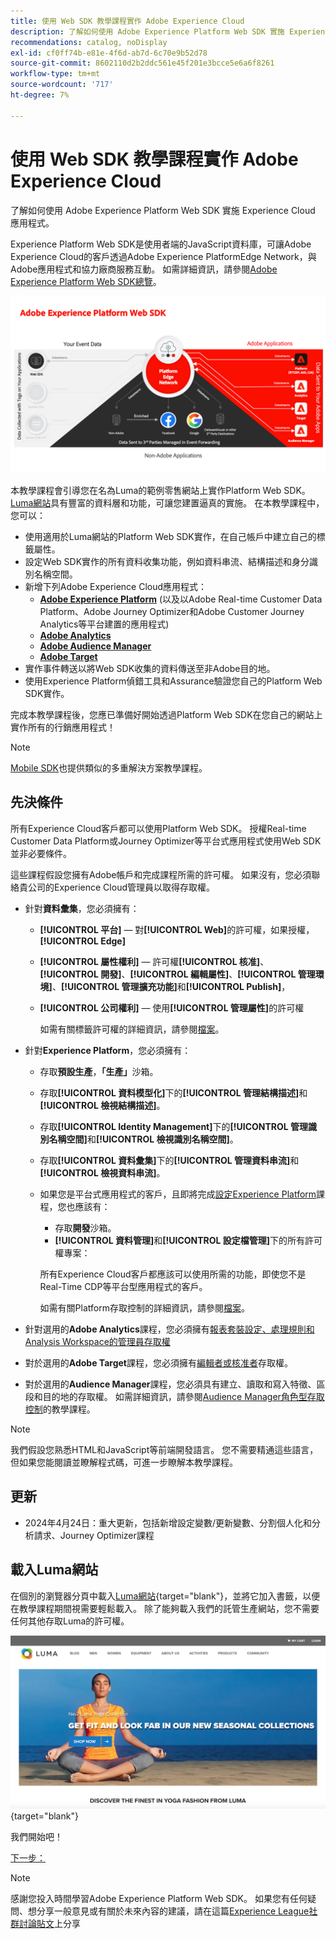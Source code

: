```yaml
---
title: 使用 Web SDK 教學課程實作 Adobe Experience Cloud
description: 了解如何使用 Adobe Experience Platform Web SDK 實施 Experience Cloud 應用程式。
recommendations: catalog, noDisplay
exl-id: cf0ff74b-e81e-4f6d-ab7d-6c70e9b52d78
source-git-commit: 8602110d2b2ddc561e45f201e3bcce5e6a6f8261
workflow-type: tm+mt
source-wordcount: '717'
ht-degree: 7%

---
```


# 使用 Web SDK 教學課程實作 Adobe Experience Cloud

了解如何使用 Adobe Experience Platform Web SDK 實施 Experience Cloud 應用程式。

Experience Platform Web SDK是使用者端的JavaScript資料庫，可讓Adobe Experience Cloud的客戶透過Adobe Experience PlatformEdge Network，與Adobe應用程式和協力廠商服務互動。 如需詳細資訊，請參閱[Adobe Experience Platform Web SDK總覽](https://experienceleague.adobe.com/en/docs/experience-platform/edge/home)。

![Experience PlatformWeb SDK架構](assets/dc-websdk.png)

本教學課程會引導您在名為Luma的範例零售網站上實作Platform Web SDK。 [Luma網站](https://luma.enablementadobe.com/content/luma/us/en.html)具有豐富的資料層和功能，可讓您建置逼真的實施。 在本教學課程中，您可以：

* 使用適用於Luma網站的Platform Web SDK實作，在自己帳戶中建立自己的標籤屬性。
* 設定Web SDK實作的所有資料收集功能，例如資料串流、結構描述和身分識別名稱空間。
* 新增下列Adobe Experience Cloud應用程式：
   * **[Adobe Experience Platform](setup-experience-platform.md)** (以及以Adobe Real-time Customer Data Platform、Adobe Journey Optimizer和Adobe Customer Journey Analytics等平台建置的應用程式)
   * **[Adobe Analytics](setup-analytics.md)**
   * **[Adobe Audience Manager](setup-audience-manager.md)**
   * **[Adobe Target](setup-target.md)**
* 實作事件轉送以將Web SDK收集的資料傳送至非Adobe目的地。
* 使用Experience Platform偵錯工具和Assurance驗證您自己的Platform Web SDK實作。

完成本教學課程後，您應已準備好開始透過Platform Web SDK在您自己的網站上實作所有的行銷應用程式！


>[!NOTE]
>
>[Mobile SDK](../tutorial-mobile-sdk/overview.md)也提供類似的多重解決方案教學課程。

## 先決條件

所有Experience Cloud客戶都可以使用Platform Web SDK。 授權Real-time Customer Data Platform或Journey Optimizer等平台式應用程式使用Web SDK並非必要條件。

這些課程假設您擁有Adobe帳戶和完成課程所需的許可權。 如果沒有，您必須聯絡貴公司的Experience Cloud管理員以取得存取權。

* 針對&#x200B;**資料彙集**，您必須擁有：
   * **[!UICONTROL 平台]** — 對&#x200B;**[!UICONTROL Web]**&#x200B;的許可權，如果授權，**[!UICONTROL Edge]**
   * **[!UICONTROL 屬性權利]** — 許可權&#x200B;**[!UICONTROL 核准]**、**[!UICONTROL 開發]**、**[!UICONTROL 編輯屬性]**、**[!UICONTROL 管理環境]**、**[!UICONTROL 管理擴充功能]**&#x200B;和&#x200B;**[!UICONTROL Publish]**，
   * **[!UICONTROL 公司權利]** — 使用&#x200B;**[!UICONTROL 管理屬性]**&#x200B;的許可權

     如需有關標籤許可權的詳細資訊，請參閱[檔案](https://experienceleague.adobe.com/en/docs/experience-platform/tags/admin/user-permissions)。

* 針對&#x200B;**Experience Platform**，您必須擁有：

   * 存取&#x200B;**預設生產**，**「生產」**&#x200B;沙箱。
   * 存取&#x200B;**[!UICONTROL 資料模型化]**&#x200B;下的&#x200B;**[!UICONTROL 管理結構描述]**&#x200B;和&#x200B;**[!UICONTROL 檢視結構描述]**。
   * 存取&#x200B;**[!UICONTROL Identity Management]**&#x200B;下的&#x200B;**[!UICONTROL 管理識別名稱空間]**&#x200B;和&#x200B;**[!UICONTROL 檢視識別名稱空間]**。
   * 存取&#x200B;**[!UICONTROL 資料彙集]**&#x200B;下的&#x200B;**[!UICONTROL 管理資料串流]**&#x200B;和&#x200B;**[!UICONTROL 檢視資料串流]**。
   * 如果您是平台式應用程式的客戶，且即將完成[設定Experience Platform](setup-experience-platform.md)課程，您也應該有：
      * 存取&#x200B;**開發**&#x200B;沙箱。
      * **[!UICONTROL 資料管理]**&#x200B;和&#x200B;**[!UICONTROL 設定檔管理]**&#x200B;下的所有許可權專案：

     所有Experience Cloud客戶都應該可以使用所需的功能，即使您不是Real-Time CDP等平台型應用程式的客戶。

     如需有關Platform存取控制的詳細資訊，請參閱[檔案](https://experienceleague.adobe.com/en/docs/experience-platform/access-control/home)。

* 針對選用的&#x200B;**Adobe Analytics**&#x200B;課程，您必須擁有[報表套裝設定、處理規則和Analysis Workspace的管理員存取權](https://experienceleague.adobe.com/en/docs/analytics/admin/admin-console/home)

* 對於選用的&#x200B;**Adobe Target**&#x200B;課程，您必須擁有[編輯者或核准者](https://experienceleague.adobe.com/en/docs/target/using/administer/manage-users/enterprise/properties-overview#section_8C425E43E5DD4111BBFC734A2B7ABC80)存取權。

* 對於選用的&#x200B;**Audience Manager**&#x200B;課程，您必須具有建立、讀取和寫入特徵、區段和目的地的存取權。 如需詳細資訊，請參閱[Audience Manager角色型存取控制](https://experienceleague.adobe.com/en/docs/audience-manager-learn/tutorials/setup-and-admin/user-management/setting-permissions-with-role-based-access-control)的教學課程。


>[!NOTE]
>
>我們假設您熟悉HTML和JavaScript等前端開發語言。 您不需要精通這些語言，但如果您能閱讀並瞭解程式碼，可進一步瞭解本教學課程。

## 更新

* 2024年4月24日：重大更新，包括新增設定變數/更新變數、分割個人化和分析請求、Journey Optimizer課程

## 載入Luma網站

在個別的瀏覽器分頁中載入[Luma網站](https://luma.enablementadobe.com/content/luma/us/en.html){target="blank"}，並將它加入書籤，以便在教學課程期間視需要輕鬆載入。 除了能夠載入我們的託管生產網站，您不需要任何其他存取Luma的許可權。

[![Luma網站](assets/old-overview-luma.png)](https://luma.enablementadobe.com/content/luma/us/en.html){target="blank"}

我們開始吧！

[下一步： ](configure-schemas.md)

>[!NOTE]
>
>感謝您投入時間學習Adobe Experience Platform Web SDK。 如果您有任何疑問、想分享一般意見或有關於未來內容的建議，請在這篇[Experience League社群討論貼文](https://experienceleaguecommunities.adobe.com/t5/adobe-experience-platform-data/tutorial-discussion-implement-adobe-experience-cloud-with-web/td-p/444996)上分享
